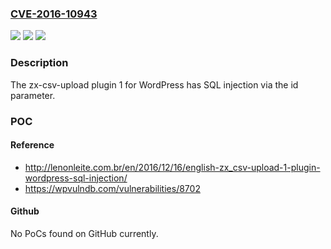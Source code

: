 ### [CVE-2016-10943](https://cve.mitre.org/cgi-bin/cvename.cgi?name=CVE-2016-10943)
![](https://img.shields.io/static/v1?label=Product&message=n%2Fa&color=blue)
![](https://img.shields.io/static/v1?label=Version&message=n%2Fa&color=blue)
![](https://img.shields.io/static/v1?label=Vulnerability&message=n%2Fa&color=brighgreen)

### Description

The zx-csv-upload plugin 1 for WordPress has SQL injection via the id parameter.

### POC

#### Reference
- http://lenonleite.com.br/en/2016/12/16/english-zx_csv-upload-1-plugin-wordpress-sql-injection/
- https://wpvulndb.com/vulnerabilities/8702

#### Github
No PoCs found on GitHub currently.

